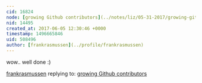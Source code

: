 ```yaml
---
cid: 16824
node: [growing Github contributors](../notes/liz/05-31-2017/growing-github-contributors)
nid: 14495
created_at: 2017-06-05 12:30:46 +0000
timestamp: 1496665846
uid: 508496
author: [frankrasmussen](../profile/frankrasmussen)
---
```


wow.. well done :)

[frankrasmussen](../profile/frankrasmussen) replying to: [growing Github contributors](../notes/liz/05-31-2017/growing-github-contributors)

